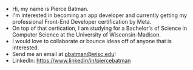 - Hi, my name is Pierce Batman.
- I'm interested in becoming an app developer and currently getting my professional Front-End Developer certification by Meta.
- On top of that certication, I am studying for a Bachelor's of Science in Computer Science at the University of Wisconsin-Madison.
- I would love to collaborate or bounce ideas off of anyone that is interested.
- Send me an email at pbatman@wisc.edu!
- LinkedIn: https://www.linkedin/in/piercebatman

<!---
pjbatman/pjbatman is a ✨ special ✨ repository because its `README.md` (this file) appears on your GitHub profile.
You can click the Preview link to take a look at your changes.
--->
